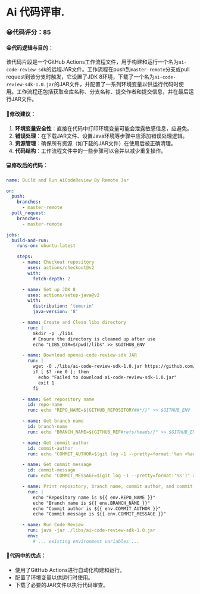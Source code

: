 # Ai 代码评审.
### 😀代码评分：85
#### 😀代码逻辑与目的：
该代码片段是一个GitHub Actions工作流程文件，用于构建和运行一个名为`ai-code-review-sdk`的远程JAR文件。工作流程在push到`master-remote`分支或pull request到该分支时触发，它设置了JDK 8环境，下载了一个名为`ai-code-review-sdk-1.0.jar`的JAR文件，并配置了一系列环境变量以供运行代码时使用。工作流程还包括获取仓库名称、分支名称、提交作者和提交信息，并在最后运行JAR文件。

#### 🎯修改建议：
1. **环境变量安全性**：直接在代码中打印环境变量可能会泄露敏感信息，应避免。
2. **错误处理**：在下载JAR文件、设置Java环境等步骤中应添加错误处理逻辑。
3. **资源管理**：确保所有资源（如下载的JAR文件）在使用后被正确清理。
4. **代码结构**：工作流程文件中的一些步骤可以合并以减少重复操作。

#### 💻修改后的代码：
```yaml
name: Build and Run AiCodeReview By Remote Jar

on:
  push:
    branches:
      - master-remote
  pull_request:
    branches:
      - master-remote

jobs:
  build-and-run:
    runs-on: ubuntu-latest

    steps:
      - name: Checkout repository
        uses: actions/checkout@v2
        with:
          fetch-depth: 2

      - name: Set up JDK 8
        uses: actions/setup-java@v2
        with:
          distribution: 'temurin'
          java-version: '8'

      - name: Create and Clean libs directory
        run: |
          mkdir -p ./libs
          # Ensure the directory is cleaned up after use
          echo "LIBS_DIR=$(pwd)/libs" >> $GITHUB_ENV

      - name: Download openai-code-review-sdk JAR
        run: |
          wget -O ./libs/ai-code-review-sdk-1.0.jar https://github.com/ch-magic-duck/ai-code-review/releases/download/v1.0/ai-code-review-sdk-1.0.jar
          if [ $? -ne 0 ]; then
            echo "Failed to download ai-code-review-sdk-1.0.jar"
            exit 1
          fi

      - name: Get repository name
        id: repo-name
        run: echo "REPO_NAME=${GITHUB_REPOSITORY##*/}" >> $GITHUB_ENV

      - name: Get branch name
        id: branch-name
        run: echo "BRANCH_NAME=${GITHUB_REF#refs/heads/}" >> $GITHUB_ENV

      - name: Get commit author
        id: commit-author
        run: echo "COMMIT_AUTHOR=$(git log -1 --pretty=format:'%an <%ae>')" >> $GITHUB_ENV

      - name: Get commit message
        id: commit-message
        run: echo "COMMIT_MESSAGE=$(git log -1 --pretty=format:'%s')" >> $GITHUB_ENV

      - name: Print repository, branch name, commit author, and commit message
        run: |
          echo "Repository name is ${{ env.REPO_NAME }}"
          echo "Branch name is ${{ env.BRANCH_NAME }}"
          echo "Commit author is ${{ env.COMMIT_AUTHOR }}"
          echo "Commit message is ${{ env.COMMIT_MESSAGE }}"

      - name: Run Code Review
        run: java -jar ./libs/ai-code-review-sdk-1.0.jar
        env:
          # ... existing environment variables ...
```

#### 🌟代码中的优点：
- 使用了GitHub Actions进行自动化构建和运行。
- 配置了环境变量以供运行时使用。
- 下载了必要的JAR文件以执行代码审查。